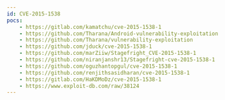 ```yaml
---
id: CVE-2015-1538
pocs:
    - https://gitlab.com/kamatchu/cve-2015-1538-1
    - https://github.com/Tharana/Android-vulnerability-exploitation
    - https://github.com/Tharana/vulnerability-exploitation
    - https://github.com/jduck/cve-2015-1538-1
    - https://github.com/marZiiw/Stagefright_CVE-2015-1538-1
    - https://github.com/niranjanshr13/Stagefright-cve-2015-1538-1
    - https://github.com/oguzhantopgul/cve-2015-1538-1
    - https://github.com/renjithsasidharan/cve-2015-1538-1
    - https://gitlab.com/HaKDMoDz/cve-2015-1538-1
    - https://www.exploit-db.com/raw/38124
---
```

